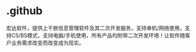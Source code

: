 # .github
宏达软件，提供上千款信息管理软件及其二次开发服务，支持单机/网络使用，支持CS/BS模式，支持电脑/手机使用，所有产品均附带二次开发环境！让软件随客户业务需求改变而改变成为现实。
